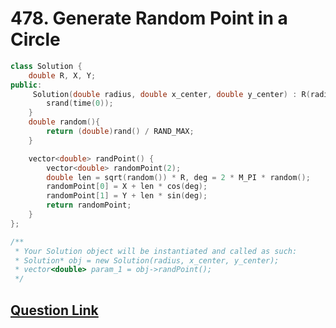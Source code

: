 # 478. Generate Random Point in a Circle

```cpp
class Solution {
    double R, X, Y;
public:
     Solution(double radius, double x_center, double y_center) : R(radius), X(x_center), Y(y_center) {
        srand(time(0));
    }
    double random(){
        return (double)rand() / RAND_MAX;
    }

    vector<double> randPoint() {
        vector<double> randomPoint(2);
        double len = sqrt(random()) * R, deg = 2 * M_PI * random();
        randomPoint[0] = X + len * cos(deg);
        randomPoint[1] = Y + len * sin(deg);
        return randomPoint;
    }
};

/**
 * Your Solution object will be instantiated and called as such:
 * Solution* obj = new Solution(radius, x_center, y_center);
 * vector<double> param_1 = obj->randPoint();
 */

```

## [Question Link](https://leetcode.com/problems/generate-random-point-in-a-circle/)
